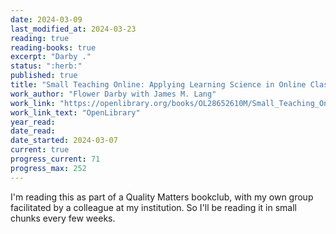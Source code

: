 ```yaml
---
date: 2024-03-09
last_modified_at: 2024-03-23
reading: true
reading-books: true
excerpt: "Darby ."
status: ":herb:"
published: true
title: "Small Teaching Online: Applying Learning Science in Online Classes"
work_author: "Flower Darby with James M. Lang"
work_link: "https://openlibrary.org/books/OL28652610M/Small_Teaching_Online"
work_link_text: "OpenLibrary"
year_read: 
date_read: 
date_started: 2024-03-07
current: true
progress_current: 71
progress_max: 252
---
```


I'm reading this as part of a Quality Matters bookclub, with my own group facilitated by a colleague at my institution. So I'll be reading it in small chunks every few weeks.